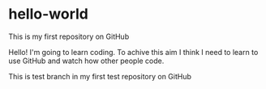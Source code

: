 # hello-world
This is my first repository on GitHub

Hello! I'm going to learn coding. To achive this aim I think I need to learn to use GitHub and watch how other people code.

This is test branch in my first test repository on GitHub
